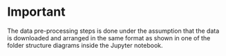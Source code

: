 # Important
The data pre-processing steps is done under the assumption that the data is downloaded and arranged in the same format as shown in one of the folder structure diagrams inside the Jupyter notebook.
